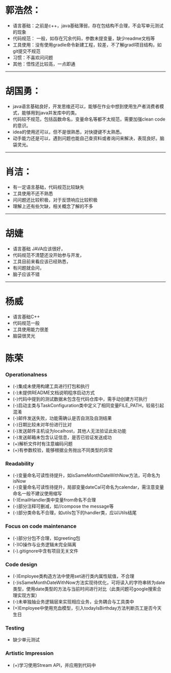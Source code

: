# 郭浩然：
* 语言基础：之前是c++，java基础薄弱，存在包结构不合理，不会写单元测试的现象
* 代码规范： 一般，如存在冗余代码，参数未提变量，缺少readme文档等
* 工具使用：没有使用gradle命令新建工程，较差，不了解gradl项目结构，如git提交不规范
* 习惯：不喜欢问问题
* 其他：悟性还比较高，一点即通
***

# 胡国勇：
* java语言基础良好，开发思维还可以，能够在作业中想到使用生产者消费者模式，能够用到java并发库中的类。
* 代码较不规范，包括函数命名，变量命名等都不太规范，需要加强clean code的意识。
* idea的使用还可以，但不是很熟悉，对快捷键不太熟悉。
* 动手能力还是可以，遇到问题也能自己查资料或者询问来解决，表现良好。脑袋灵光。
***

# 肖洁：
* 有一定语言基础，代码规范比较缺失
* 工具使用不还不熟悉
* 问问题还比较积极，对于反馈响应比较积极
* 理解上还有些欠缺，相关概念了解的不多
***

# 胡婕
* 语言基础 JAVA应该很好，
* 代码规范不清楚还没开始参与开发，
* 工具目前来看应该已经熟悉，
* 有问题就会问，
* 脑子应该不错
***

# 杨威
* 语言基础C++
* 代码规范一般
* 工具使用能力很差
* 脑袋很灵光

# 陈荣
### Operationalness

- (-)集成未使用构建工具进行打包和执行
- (-)未提供README文档说明程序启动方式
- (-)代码中提到的测试数据未包含在代码仓库中，需手动创建方可执行
- (-)启动主类与TaskConfiguration类中定义了相同变量FILE_PATH，较易引起混淆
- (-)邮件发送失败，功能需确认是否自测及自测结果
- (-)日期比较未对年份进行比对
- (-)发送邮件主机设为localhost，其他人无法验证此处功能
- (-)发送邮箱未包含认证信息，是否已验证发送成功
- (+)解析文件时有注意编码问题
- (+)有参数校验，能够根据业务抛出不同类型的异常

### Readability 

- (-)变量命名可读性待提升，如isSameMonthDateWithNow方法，可命名为isNow
- (-)变量命名可读性待提升，局部变量dateCal可命名为calendar，需注意变量命名一般不建议使用缩写
- (-)EmailHandler类中变量from命名不合理
- (-)部分注释可删减，如//compose the message等
- (-)部分类命名不合理，如utils包下的handler类，应以Utils结尾

### Focus on code maintenance 

- (-)部分分包不合理，如greeting包
- (-)IO操作与业务逻辑未完全隔离
- (-).gitignore中含有项目无关文件

### Code design

- (-)Employee类构造方法中使用set进行类内属性赋值，不合理
- (-)isSameMonthDateWithNow方法实现待优化，可将读入的字符串转为date类型，使用date类型的方法与当前时间进行对比（此类问题可google搜索合理实现方案）
- (-)未单独抽业务逻辑层来实现相应业务，业务耦合与工具类中
- (+)Employee中使用充血模型，引入todayIsBirthday方法判断员工是否今天生日

### Testing 

- 缺少单元测试

### Artistic Impression 

- (+)学习使用Stream API，并应用到代码中

